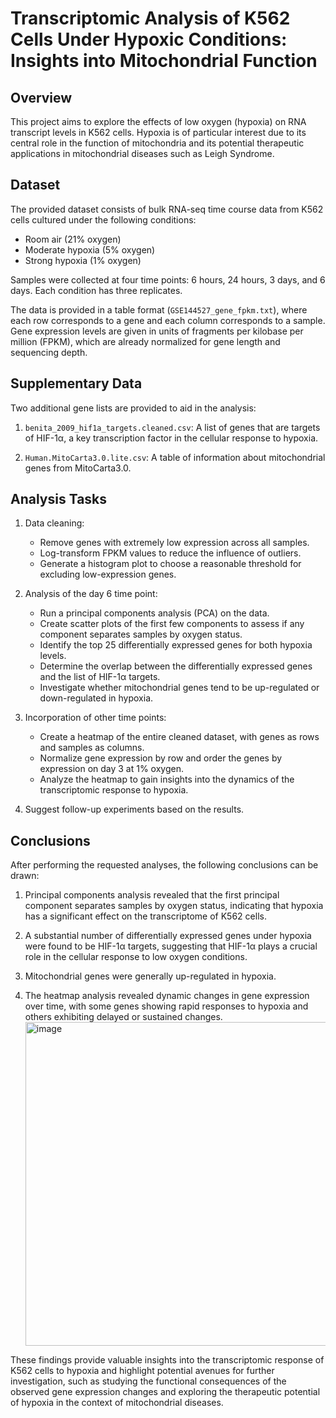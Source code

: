 # Transcriptomic Analysis of K562 Cells Under Hypoxic Conditions: Insights into Mitochondrial Function

## Overview

This project aims to explore the effects of low oxygen (hypoxia) on RNA transcript levels in K562 cells. Hypoxia is of particular interest due to its central role in the function of mitochondria and its potential therapeutic applications in mitochondrial diseases such as Leigh Syndrome.

## Dataset

The provided dataset consists of bulk RNA-seq time course data from K562 cells cultured under the following conditions:

- Room air (21% oxygen)
- Moderate hypoxia (5% oxygen)
- Strong hypoxia (1% oxygen)

Samples were collected at four time points: 6 hours, 24 hours, 3 days, and 6 days. Each condition has three replicates.

The data is provided in a table format (`GSE144527_gene_fpkm.txt`), where each row corresponds to a gene and each column corresponds to a sample. Gene expression levels are given in units of fragments per kilobase per million (FPKM), which are already normalized for gene length and sequencing depth.

## Supplementary Data

Two additional gene lists are provided to aid in the analysis:

1. `benita_2009_hif1a_targets.cleaned.csv`: A list of genes that are targets of HIF-1α, a key transcription factor in the cellular response to hypoxia.

2. `Human.MitoCarta3.0.lite.csv`: A table of information about mitochondrial genes from MitoCarta3.0.

## Analysis Tasks

1. Data cleaning:
   - Remove genes with extremely low expression across all samples.
   - Log-transform FPKM values to reduce the influence of outliers.
   - Generate a histogram plot to choose a reasonable threshold for excluding low-expression genes.

2. Analysis of the day 6 time point:
   - Run a principal components analysis (PCA) on the data.
   - Create scatter plots of the first few components to assess if any component separates samples by oxygen status.
   - Identify the top 25 differentially expressed genes for both hypoxia levels.
   - Determine the overlap between the differentially expressed genes and the list of HIF-1α targets.
   - Investigate whether mitochondrial genes tend to be up-regulated or down-regulated in hypoxia.

3. Incorporation of other time points:
   - Create a heatmap of the entire cleaned dataset, with genes as rows and samples as columns.
   - Normalize gene expression by row and order the genes by expression on day 3 at 1% oxygen.
   - Analyze the heatmap to gain insights into the dynamics of the transcriptomic response to hypoxia.

4. Suggest follow-up experiments based on the results.

## Conclusions

After performing the requested analyses, the following conclusions can be drawn:

1. Principal components analysis revealed that the first principal component separates samples by oxygen status, indicating that hypoxia has a significant effect on the transcriptome of K562 cells.

2. A substantial number of differentially expressed genes under hypoxia were found to be HIF-1α targets, suggesting that HIF-1α plays a crucial role in the cellular response to low oxygen conditions.

3. Mitochondrial genes were generally up-regulated in hypoxia.

4. The heatmap analysis revealed dynamic changes in gene expression over time, with some genes showing rapid responses to hypoxia and others exhibiting delayed or sustained changes.
   <img width="518" alt="image" src="https://github.com/Shloka12/k562-hypoxia-rnaseq-analysis/assets/67782856/7f5b052e-bc63-4363-a27c-c513918f0eed">


These findings provide valuable insights into the transcriptomic response of K562 cells to hypoxia and highlight potential avenues for further investigation, such as studying the functional consequences of the observed gene expression changes and exploring the therapeutic potential of hypoxia in the context of mitochondrial diseases.

